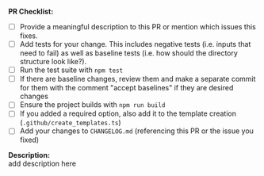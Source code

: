 <!--
	Thanks for providing a PR!
	Please make sure you have completed the following checklist before submitting your PR
-->

**PR Checklist:**

-   [ ] Provide a meaningful description to this PR or mention which issues this fixes.
-   [ ] Add tests for your change. This includes negative tests (i.e. inputs that need to fail) as well as baseline tests (i.e. how should the directory structure look like?).
-   [ ] Run the test suite with `npm test`
-   [ ] If there are baseline changes, review them and make a separate commit for them with the comment "accept baselines" if they are desired changes
-   [ ] Ensure the project builds with `npm run build`
-   [ ] If you added a required option, also add it to the template creation (`.github/create_templates.ts`)
-   [ ] Add your changes to `CHANGELOG.md` (referencing this PR or the issue you fixed)

**Description:**  
add description here
